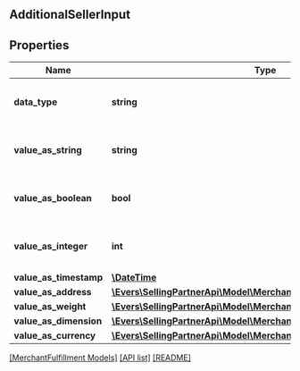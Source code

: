 ## AdditionalSellerInput

## Properties

Name | Type | Description | Notes
------------ | ------------- | ------------- | -------------
**data_type** | **string** | The data type of the additional information. | [optional]
**value_as_string** | **string** | The value when the data type is string. | [optional]
**value_as_boolean** | **bool** | The value when the data type is boolean. | [optional]
**value_as_integer** | **int** | The value when the data type is integer. | [optional]
**value_as_timestamp** | [**\DateTime**](\DateTime.md) |  | [optional]
**value_as_address** | [**\Evers\SellingPartnerApi\Model\MerchantFulfillment\Address**](Address.md) |  | [optional]
**value_as_weight** | [**\Evers\SellingPartnerApi\Model\MerchantFulfillment\Weight**](Weight.md) |  | [optional]
**value_as_dimension** | [**\Evers\SellingPartnerApi\Model\MerchantFulfillment\Length**](Length.md) |  | [optional]
**value_as_currency** | [**\Evers\SellingPartnerApi\Model\MerchantFulfillment\CurrencyAmount**](CurrencyAmount.md) |  | [optional]

[[MerchantFulfillment Models]](../) [[API list]](../../Api) [[README]](../../../README.md)

